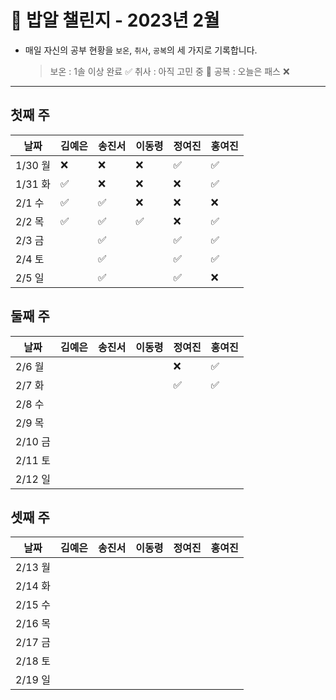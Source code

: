 # 🍚 밥알 챌린지 - 2023년 2월
- 매일 자신의 공부 현황을 `보온`, `취사`, `공복`의 세 가지로 기록합니다.
    
    > 보온 : 1솔 이상 완료 ✅
    취사 : 아직 고민 중 🤔
    공복 : 오늘은 패스 ❌
---

## 첫째 주
**날짜**|김예은|송진서|이동령|정여진|홍여진
---|---|---|---|---|---
1/30 월|❌|❌|❌|✅|✅
1/31 화|✅|❌|❌|❌|✅
2/1 수|✅|✅|❌|❌|❌
2/2 목|✅|✅ |✅|❌|✅
2/3 금| |✅ | |✅|✅
2/4 토| |✅ | |✅|✅
2/5 일| |✅ | |✅|❌

## 둘째 주
**날짜**|김예은|송진서|이동령|정여진|홍여진
---|---|---|---|---|---
2/6 월| | | |❌| ✅
2/7 화| | | |✅| ✅
2/8 수| | | | | |
2/9 목| | | | | |
2/10 금|  | | | | |
2/11 토|  | | | | |
2/12 일|  | | | | |

## 셋째 주
**날짜**|김예은|송진서|이동령|정여진|홍여진
---|---|---|---|---|---
2/13 월| | | | | |
2/14 화| | | | | |
2/15 수| | | | | |
2/16 목| | | | | |
2/17 금|  | | | | |
2/18 토|  | | | | |
2/19 일|  | | | | |
